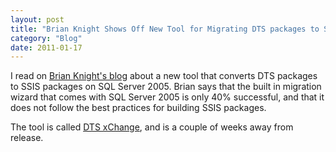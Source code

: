 ```yaml
---
layout: post
title: "Brian Knight Shows Off New Tool for Migrating DTS packages to SSIS"
category: "Blog"
date: 2011-01-17
---
```



I read on [Brian Knight's blog](http://www.whiteknighttechnology.com/cs/blogs/brian_knight/archive/2007/09/12/1743.aspx) about a new tool that converts DTS packages to SSIS packages on SQL Server 2005\. Brian says that the built in migration wizard that comes with SQL Server 2005 is only 40% successful, and that it does not follow the best practices for building SSIS packages.

The tool is called [DTS xChange](http://www.pragmaticworks.com/dtsxchange.htm), and is a couple of weeks away from release.